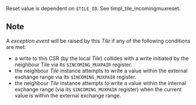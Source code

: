 Reset value is dependent on `$TILE_ID`. See timpl_tile_incomingmuxreset.

## Note

A *exception event* will be raised by this *Tile* if any of the
following conditions are met:

-   a write to this CSR (by the local *Tile*) collides with a write
    initiated by the neighbour Tile via its `$INCOMING_MUXPAIR`
    register.
-   the neighbour *Tile* instance attempts to write a value within the
    external exchange range via its `$INCOMING_MUXPAIR` register.
-   the neighbour *Tile* instance attempts to write a value within the
    internal exchange range (via its `$INCOMING_MUXPAIR` register)
    when the current value is within the external exchange range.
